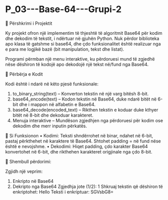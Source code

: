 # P_03---Base-64---Grupi-2

📌 Përshkrimi i Projektit

Ky projekt ofron një implementim të thjeshtë të algoritmit Base64 për kodim dhe dekodim të tekstit, i ndërtuar në gjuhën Python.
Nuk përdor biblioteka apo klasa të gatshme si base64, dhe çdo funksionalitet është realizuar nga e para me logjikë bazë (bit manipulation, tekst dhe listat).

Programi përmban një menu interaktive, ku përdoruesi mund të zgjedhë nëse dëshiron të kodojë apo dekodojë një tekst në/fund nga Base64.

🔧 Përbërja e Kodit

Kodi është i ndarë në këto pjesë funksionale:
1.	to_binary_string(text) – Konverton tekstin në një varg bitësh 8-bit.
2.	base64_encode(text) – Kodon tekstin në Base64, duke ndarë bitët në 6-bit dhe i mappon në alfabetin e Base64.
3.	base64_decode(encoded_text) – Rikthen tekstin e koduar duke kthyer bitët në 8-bit dhe dekoduar karakteret.
4.	Menuja interaktive – Mundëson zgjedhjen nga përdoruesi për kodim ose dekodim dhe merr inputin përkatës.

🧪  Si Funksionon
	•	Kodimi: Teksti shndërrohet në binar, ndahet në 6-bit, pastaj përkthehet në karaktere të Base64. Shtohet padding = në fund nëse është e nevojshme.
	•	Dekodimi: Hiqet padding, çdo karakter Base64 konvertohet në 6-bit, dhe rikthehen karakteret origjinale nga çdo 8-bit.

🔹 Shembull përdorimi:

   Zgjidh një veprim:
   1. Enkripto në Base64
   2. Dekripto nga Base64
    Zgjedhja jote (1/2): 1
    Shkruaj tekstin që dëshiron të enkriptohet: Hello
    Teksti i enkriptuar: SGVsbG8=